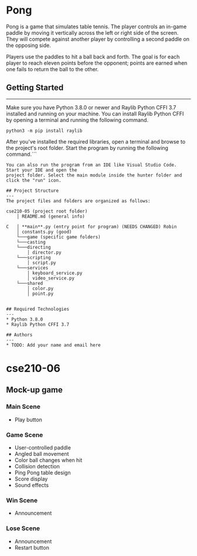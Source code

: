 # Pong

Pong is a game that simulates table tennis. The player controls an in-game paddle by moving it vertically across the left or right side of the screen. They will compete against another player by controlling a second paddle on the opposing side. 

Players use the paddles to hit a ball back and forth. The goal is for each player to reach eleven points before the opponent; points are earned when one fails to return the ball to the other.

## Getting Started

---

Make sure you have Python 3.8.0 or newer and Raylib Python CFFI 3.7 installed and running on your machine. You can install Raylib Python CFFI by opening a terminal and running the following command.

```
python3 -m pip install raylib
```

After you've installed the required libraries, open a terminal and browse to the project's root folder. Start the program by running the following command.```


```
You can also run the program from an IDE like Visual Studio Code. Start your IDE and open the
project folder. Select the main module inside the hunter folder and click the "run" icon.

## Project Structure
---
The project files and folders are organized as follows:
```

```
cse210-05 (project root folder)
    │ README.md (general info)

C   │ **main**.py (entry point for program) (NEEDS CHANGED) Robin
    │ constants.py (good)
    └───game (specific game folders)
    └───casting
    └───directing
        │ director.py
    └───scripting
        │ script.py
    └───services
        │ keyboard_service.py 
        │ video_service.py
    └───shared 
        │ color.py 
        │ point.py 

```

```

## Required Technologies
---
* Python 3.8.0
* Raylib Python CFFI 3.7

## Authors
---
* TODO: Add your name and email here
```

# cse210-06

## Mock-up game

### Main Scene
* Play button

### Game Scene
* User-controlled paddle
* Angled ball movement
* Color ball changes when hit
* Collision detection
* Ping Pong table design
* Score display
* Sound effects

### Win Scene
* Announcement

### Lose Scene
* Announcement
* Restart button
